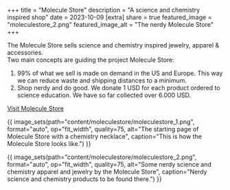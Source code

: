 +++
title = "Molecule Store"
description = "A science and chemistry inspired shop"
date = 2023-10-09
[extra]
share = true
featured_image = "moleculestore_2.png"
featured_image_alt = "The nerdy Molecule Store"
+++

The Molecule Store sells science and chemistry inspired jewelry, apparel & accessories.  
Two main concepts are guiding the project Molecule Store:

1. 99% of what we sell is made on demand in the US and Europe. This way we can reduce waste and shipping distances to a minimum.
2. Shop nerdy and do good. We donate 1 USD for each product ordered to science education. We have so far collected over 6.000 USD.

<div class="button">
<a href="https://moleculestore.com" target="_blank" class="btn" id="redButton">Visit Molecule Store</a>
</div>


{{ image_sets(path="content/moleculestore/moleculestore_1.png", format="auto", op="fit_width", quality=75, alt="The starting page of Molecule Store with a chemistry necklace", caption="This is how the Molecule Store looks like.") }}

{{ image_sets(path="content/moleculestore/moleculestore_2.png", format="auto", op="fit_width", quality=75, alt="Some nerdy science and chemistry apparel and jewelry by the Molecule Store", caption="Nerdy science and chemistry products to be found there.") }}